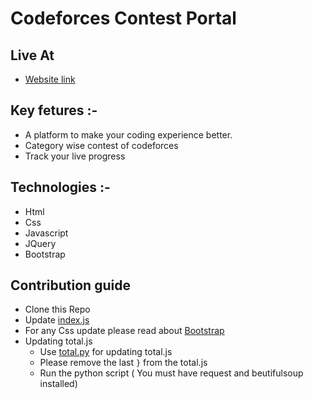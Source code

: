 # Codeforces Contest Portal

## Live At

- [Website link]()


## Key fetures :-

- A platform to make your coding experience better.
- Category wise contest of codeforces
- Track your live progress

## Technologies :-

- Html
- Css
- Javascript
- JQuery
- Bootstrap

## Contribution guide

- Clone this Repo
- Update [index.js](index.js)
- For any Css update please read about [Bootstrap](https://getbootstrap.com/docs/4.5/getting-started/introduction/)
- Updating total.js
  - Use [total.py](total.py) for updating total.js
  - Please remove the last `}` from the total.js
  - Run the python script ( You must have request and beutifulsoup installed)

